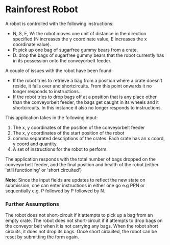 # Rainforest Robot
A robot is controlled with the following instructions:

* N, S, E, W: the robot moves one unit of distance in the direct​ion specified
(N increases the y coordinate value, E increases the x coordinate value).
* P: pick up one bag of sugar­free gummy bears from a crate.
* D: drop the bags of sugar­free gummy bears that the robot currently has in its
possession onto the conveyor­belt feeder.

A couple of issues with the robot have been found:

* If the robot tries to retrieve a bag from a position where a crate doesn’t
reside, it falls over and short­circuits. From this point onwards it no longer
responds to instructions.
* If the robot tries to drop bags off at a position that is any place other than
the conveyor­belt feeder, the bags get caught in its wheels and it short­circuits.
In this instance it also no longer responds to instructions.

This application takes in the following input:

1. The x, y coordinates of the position of the conveyor­belt feeder
2. The x, y coordinates of the start position of the robot
3. comma separated descriptions of the crates. Each crate has an x coord, y
coord and quantity.
4. A set of instructions for the robot to perform.

The application responds with the total number of bags dropped on the
conveyor­belt feeder, and the final position and health of the robot
(either 'still functioning' or 'short circuited')

<b>Note</b>: Since the input fields are updates to reflect the new state on submission, one can enter instructions in either one go e.g PPN or sequentially e.g. P followed by P followed by N.

### Further Assumptions
The robot does not short-circuit if it attempts to pick up a bag from an empty crate.
The robot does not short-circuit if it attempts to drop bags on the conveyor belt when it is not carrying any bags.
When the robot short circuits, it does not drop its bags.
Once short circuited, the robot can be reset by submitting the form again.